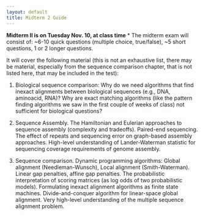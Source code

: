 ```yaml
---
layout: default
title: Midterm 2 Guide
---
```


**Midterm II is on Tuesday Nov. 10, at class time**
*
The midterm exam will consist of: ~6-10 quick questions (multiple choice, true/false), ~5 short questions, 1 or 2 longer questions.

It will cover the following material (this is not an exhaustive list, there may be material, especially from
the sequence comparison chapter, that is not listed here, that may be included in the test):

1.	Biological sequence comparison: Why do we need algorithms that find inexact alignments between biological sequences (e.g., DNA, aminoacid, RNA)? Why are exact matching algorithms (like the pattern finding algorithms we saw in the first couple of weeks of class) not sufficient for biological questions?  

2.	Sequence Assembly. The Hamiltonian and Eulerian approaches to sequence assembly (complexity and tradeoffs). Paired-end sequencing. The effect of repeats and sequencing error on graph-based assembly approaches. High-level understanding of Lander-Waterman statistic for sequencing coverage requirements of genome assembly.    
3.	Sequence comparison. Dynamic programming algorithms: Global alignment (Needleman-Wunsch), Local alignment (Smith-Waterman). Linear gap penalties, affine gap penalties. The probabilistic
interpretation of scoring matrices (as log odds of two probabilistic models). Formulating inexact alignment algorithms as finite state machines. Divide-and-conquer algorithm for linear-space global alignment. Very high-level understanding of the multiple sequence alignment problem.
